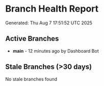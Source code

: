 # Branch Health Report
Generated: Thu Aug  7 17:51:52 UTC 2025

## Active Branches
- **main** - 12 minutes ago by Dashboard Bot

## Stale Branches (>30 days)
No stale branches found
